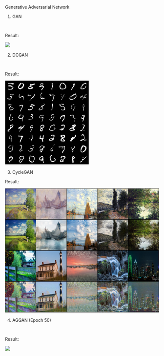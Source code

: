 Generative Adversarial Network

1. GAN

<br />

Result:

<img src="https://github.com/arpit2412/Generative-Adversarial-Network-/blob/master/GAN/MNIST_GAN/MNIST%20Easy/sample_epoch_200.png">

<br />

2. DCGAN

<br />

Result:

<img src = "https://github.com/arpit2412/Generative-Adversarial-Network-/blob/master/DCGAN/MNIST/Results/200_Epochs.png">


3. CycleGAN

Result:

<img src = "https://github.com/arpit2412/Generative-Adversarial-Network-/blob/master/CycleGAN/Epoch_200.png">

4. AGGAN (Epoch 50)
<br />

Result:

<img src = "https://github.com/arpit2412/Generative-Adversarial-Network-/blob/master/AttentionGAN/images/AttentionGAN.png">

